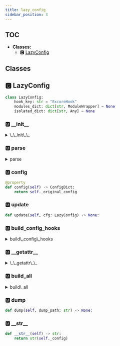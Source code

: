 ```yaml
---
title: lazy_config
sidebar_position: 3
---
```


## TOC

- **Classes:**
  - 🅲 [LazyConfig](#🅲-lazyconfig)

## Classes

## 🅲 LazyConfig

```python
class LazyConfig:
    hook_key: str = "ExcoreHook"
    modules_dict: dict[str, ModuleWrapper] = None
    isolated_dict: dict[str, Any] = None
```


### 🅼 \_\_init\_\_

<details>

<summary>\_\_init\_\_</summary>
```python
def __init__(self, config: ConfigDict) -> None:
    self.modules_dict, self.isolated_dict = {}, {}
    self.target_modules = config.primary_fields
    config.registered_fields = list(Registry._registry_pool.keys())
    config.all_fields = set([*config.registered_fields, *config.primary_fields])
    self._config = deepcopy(config)
    self._original_config = deepcopy(config)
    self.__is_parsed__ = False
```

</details>

### 🅼 parse

<details>

<summary>parse</summary>
```python
def parse(self) -> None:
    st = time.time()
    self.build_config_hooks()
    self._config.parse()
    logger.success("Config parsing cost {:.4f}s!", time.time() - st)
    self.__is_parsed__ = True
    logger.ex(str(self._config))
```

</details>

### 🅼 config

```python
@property
def config(self) -> ConfigDict:
    return self._original_config
```
### 🅼 update

```python
def update(self, cfg: LazyConfig) -> None:
```
### 🅼 build\_config\_hooks

<details>

<summary>build\_config\_hooks</summary>
```python
def build_config_hooks(self) -> None:
    hook_cfgs = self._config.pop(LazyConfig.hook_key, [])
    hooks = []
    if hook_cfgs:
        _, base = Registry.find(list(hook_cfgs.keys())[0])
        assert base is not None, hook_cfgs
        reg = Registry.get_registry(base)
        for name, params in hook_cfgs.items():
            hook: Hook = ConfigHookNode.from_str(reg[name], params)()
            if hook:
                hooks.append(hook)
            else:
                self._config[name] = InterNode.from_str(reg[name], params)
    self.hooks = ConfigHookManager(hooks)
```

</details>

### 🅼 \_\_getattr\_\_

<details>

<summary>\_\_getattr\_\_</summary>
```python
def __getattr__(self, __name: str) -> Any:
    if __name in self._config:
        if not hasattr(self, "hooks"):
            self.build_config_hooks()
        return self._config[__name]
    raise AttributeError(__name)
```

</details>

### 🅼 build\_all

<details>

<summary>build\_all</summary>
```python
def build_all(self) -> tuple[ModuleWrapper, dict[str, Any]]:
    if not self.__is_parsed__:
        self.parse()
    module_dict = ModuleWrapper()
    isolated_dict: dict[str, Any] = {}
    self.hooks.call_hooks("pre_build", self, module_dict, isolated_dict)
    for name in self.target_modules:
        if name not in self._config:
            continue
        self.hooks.call_hooks("every_build", self, module_dict, isolated_dict)
        out = self._config[name]()
        if isinstance(out, list):
            out = ModuleWrapper(out)
        module_dict[name] = out
    for name in self._config.non_primary_keys():
        isolated_dict[name] = self._config[name]
    self.hooks.call_hooks("after_build", self, module_dict, isolated_dict)
    models.IS_PARSING = False
    return module_dict, isolated_dict
```

</details>

### 🅼 dump

```python
def dump(self, dump_path: str) -> None:
```
### 🅼 \_\_str\_\_

```python
def __str__(self) -> str:
    return str(self._config)
```
